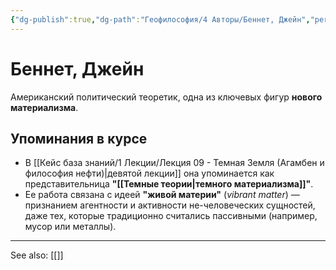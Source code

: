 ```yaml
---
{"dg-publish":true,"dg-path":"Геофилософия/4 Авторы/Беннет, Джейн","permalink":"/geofilosofiya/4-avtory/bennet-dzhejn/"}
---
```


# Беннет, Джейн

Американский политический теоретик, одна из ключевых фигур **нового материализма**.

## Упоминания в курсе
- В [[Кейс база знаний/1 Лекции/Лекция 09 - Темная Земля (Агамбен и философия нефти)\|девятой лекции]] она упоминается как представительница **"[[Темные теории\|темного материализма]]"**.
- Ее работа связана с идеей **"живой материи"** (*vibrant matter*) — признанием агентности и активности не-человеческих сущностей, даже тех, которые традиционно считались пассивными (например, мусор или металлы).






---
See also:
[[]]
